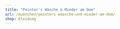 ```yaml
---
title: "Peinter's Wäsche & Mieder am Dom"
url: /muenchen/peinters-waesche-und-mieder-am-dom/
shop: Kleidung
---
```

